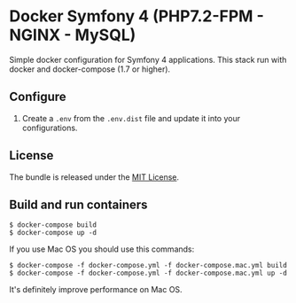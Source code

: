 # Docker Symfony 4 (PHP7.2-FPM - NGINX - MySQL)

Simple docker configuration for Symfony 4 applications. This stack run with docker and docker-compose (1.7 or higher).

## Configure

1. Create a `.env` from the `.env.dist` file and update it into your configurations.

## License

The bundle is released under the [MIT License](LICENSE).

## Build and run containers

```
$ docker-compose build
$ docker-compose up -d
```

If you use Mac OS you should use this commands:
```
$ docker-compose -f docker-compose.yml -f docker-compose.mac.yml build
$ docker-compose -f docker-compose.yml -f docker-compose.mac.yml up -d
```
It's definitely improve performance on Mac OS.
